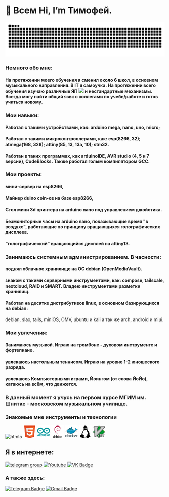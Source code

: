  # 👋 Всем Hi, I’m Тимофей.
![snake](https://github.com/TimmMuranov/TimmMuranov/blob/output/github-contribution-grid-snake.svg)


### Немного обо мне:
#### На протяжении моего обучения я сменил около 6 школ, в основном музыкального направления. В IT я самоучка. На протяжении всего обучения изучаю различные ЯП <img src="https://media.giphy.com/media/WUlplcMpOCEmTGBtBW/giphy.gif" width="30px"> и нестандартные механизмы. Всегда могу найти общий язвк с коллегами по учебе/работе и готов учиться новому.

### Мои навыки:
#### Работал с такими устройствами, как: arduino mega, nano, uno, micro; 
#### Работал с такими микроконтроллерами, как: esp(8266, 32); atmega(168, 328); attiny(85, 13, 13a, 10); stm32.

#### Работан в таких программах, как arduinoIDE, AVR studio (4, 5 и 7 версии),  CodeBlocks. Также работал голым компилятором GCC.
### Мои проекты:
#### мини-сервер на esp8266,
#### Майнер duino coin-ов на базе esp8266, 
#### Стол мини 3d принтера на arduino nano под управлением джойстика.
#### Безмониторные часы на arduino nano, показывающие время "в воздухе", работающие по принципу  вращающихся голографических дисплеев.
#### "голографический" вращающийся дисплей на attiny13. 
### Занимаюсь системным администрированием. В часности: 
#### поднял облачное хранилище на ОС debian (OpenMediaVault).
#### знаком с такими серверными инструментами, как: compose,  tailscale, nextcloud, RAID и SMART. Владею инструментами разметки хранилищ.
#### Работал на десятке дистрибутивов linux, в основном базирующихся на debian:
debian, slax, tails, miniOS, OMV, ubuntu и kali а так же arch, android и miui.
### Мои увлечения: 
#### Занимаюсь музыкой. Играю на тромбоне - духовом инструменте и фортепиано.
#### увлекаюсь настольным теннисом. Играю на уровне 1-2 юношеского разряда.
#### увлекаюсь Компьютерными играми, Йоингом (от слова ЙоЙо), катаюсь на всём, что движется.
### В данный момент я учусь на первом курсе МГИМ им. Шнитке - московском музыкальном училище. 

### Знакомые мне инструменты и технологии

<div>

<img src="https://raw.githubusercontent.com/gist/Mr-Magnificent/2a3bd3a844f425f6b6800a30b2408da8/raw/fcb9260cba6664b309579557714e0fc64ee3893f/ISO_C%2B%2B_Logo.svg" title="html5" alt="html5" width="40" height="40"/>

  <img src="https://github.com/devicons/devicon/blob/master/icons/html5/html5-original.svg" title="html5" alt="html5" width="40" height="40"/>

<img src="https://github.com/devicons/devicon/blob/master/icons%2Farduino%2Farduino-original-wordmark.svg" title="html5" alt="html5" width="40" height="40"/>

<img src="https://github.com/devicons/devicon/blob/master/icons/debian/debian-original-wordmark.svg" title="html5" alt="html5" width="40" height="40"/>

<img src="https://github.com/devicons/devicon/blob/master/icons/docker/docker-original-wordmark.svg" title="html5" alt="html5" width="40" height="40"/>

<img src="https://github.com/devicons/devicon/blob/master/icons/linux/linux-plain.svg" title="html5" alt="html5" width="40" height="40"/>

<img src="https://github.com/devicons/devicon/blob/master/icons/vim/vim-original.svg" title="html5" alt="html5" width="40" height="40"/>

</div> 

## Я в интернете:
  <div id="badges">
    <a href="https://t.me/TimMuranov" target="_blank">
      <img src="https://cdn-icons-png.flaticon.com/512/2111/2111646.png" width="40" height="40" alt="telegram group" />
    </a>
    <a href="https://youtube.com/@facultet-computers_net?si=huLNb-A9svF7Gs6z" target="_blank">
      <img src="https://cdn-icons-png.flaticon.com/512/3670/3670147.png" width="40" height="40" alt="Youtube"/>
    </a>
    <a href="https://vk.com/id612294177" target="_blank">
      <img src="https://cdn-icons-png.flaticon.com/512/145/145813.png" width="40" height="40" alt="VK Badge"/>
    </a>
  </div>

### А также здесь: 
[![Telegram Badge](https://img.shields.io/badge/-MuranovTim-blue?style=flat&logo=Telegram&logoColor=white)](https://t.me/TimMuranov) 
[![Gmail Badge](https://img.shields.io/badge/-Gmail.com-red?style=flat&logo=Gmail&logoColor=white)](mailto:muranovtim@gmail.com)

